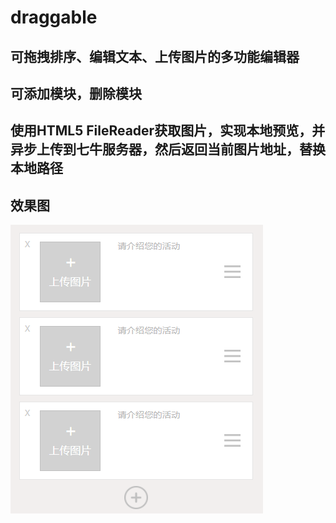 # draggable
## 可拖拽排序、编辑文本、上传图片的多功能编辑器
## 可添加模块，删除模块
## 使用HTML5 FileReader获取图片，实现本地预览，并异步上传到七牛服务器，然后返回当前图片地址，替换本地路径
## 效果图

![img](images/QQ截图20170804175538.png)
